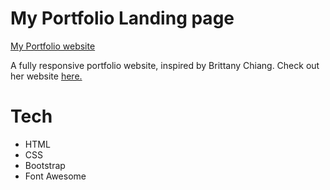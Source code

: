 # My Portfolio Landing page
<a href="https://thaiha-portfolio.netlify.app/)https://thaiha-portfolio.netlify.app/">My Portfolio website</a>

A fully responsive portfolio website, inspired by Brittany Chiang. Check out her website <a href="https://brittanychiang.com/">here.</a>
<br/>

# Tech
<ul>
  <li>HTML</li>
  <li>CSS</li>
  <li>Bootstrap</li>
  <li>Font Awesome</li>
</ul>
